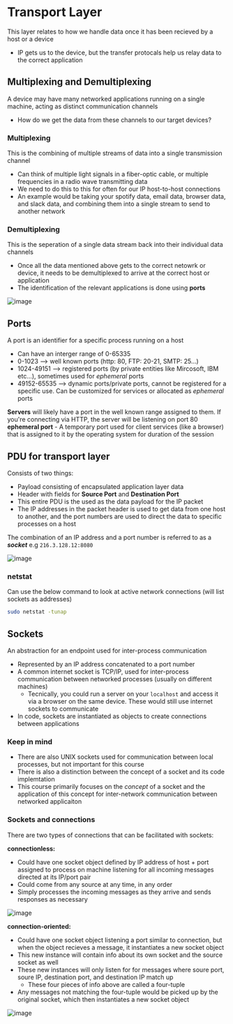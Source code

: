 # Transport Layer #
This layer relates to how we handle data once it has been recieved by a host or a device
- IP gets us to the device, but the transfer protocals help us relay data to the correct application

## Multiplexing and Demultiplexing ##
A device may have many networked applications running on a single machine, acting as distinct communication channels
- How do we get the data from these channels to our target devices?

### Multiplexing ###
This is the combining of multiple streams of data into a single transmission channel
- Can think of multiple light signals in a fiber-optic cable, or multiple frequencies in a radio wave transmitting data
- We need to do this to this for often for our IP host-to-host connections
- An example would be taking your spotify data, email data, browser data, and slack data, and combining them into a single stream to send to another network

### Demultiplexing ###
This is the seperation of a single data stream back into their individual data channels
- Once all the data mentioned above gets to the correct netowrk or device, it needs to be demultiplexed to arrive at the correct host or application
- The identification of the relevant applications is done using **ports**

![image](https://user-images.githubusercontent.com/93304067/219530722-2158b382-fef2-4cbd-ae6f-f516ffb59318.png)

## Ports ##
A port is an identifier for a specific process running on a host
- Can have an interger range of 0-65335
- 0-1023 --> well known ports (http: 80, FTP: 20-21, SMTP: 25...)
- 1024-49151 --> registered ports (by private entities like Mircosoft, IBM etc...), sometimes used for _ephemeral_ ports
- 49152-65535 --> dynamic ports/private ports, cannot be registered for a specific use. Can be customized for services or allocated as _ephemeral_ ports

**Servers** will likely have a port in the well known range assigned to them. If you're connecting via HTTP, the server will be listening on port 80
**ephemeral port** - A temporary port used for client services (like a browser) that is assigned to it by the operating system for duration of the session

## PDU for transport layer ##
Consists of two things:
- Payload consisting of encapsulated application layer data
- Header with fields for **Source Port** and **Destination Port**
- This entire PDU is the used as the data payload for the IP packet
- The IP addresses in the packet header is used to get data from one host to another, and the port numbers are used to direct the data to specific processes on a host

The combination of an IP address and a port number is referred to as a _**socket**_ e.g `216.3.128.12:8080`

![image](https://user-images.githubusercontent.com/93304067/219535108-b63a2ea9-4dfc-4b0a-ab59-26d17cb0903a.png)

### netstat ###
Can use the below command to look at active network connections (will list sockets as addresses)
```bash
sudo netstat -tunap
```
## Sockets ##
An abstraction for an endpoint used for inter-process communication
- Represented by an IP address concatenated to a port number
- A common internet socket is TCP/IP, used for inter-process communication between networked processes (usually on different machines)
  - Tecnically, you could run a server on your `localhost` and access it via a browser on the same device. These would still use internet sockets to communicate
- In code, sockets are instantiated as objects to create connections between applications
### Keep in mind ###
- There are also UNIX sockets used for communication between local processes, but not important for this course
- There is also a distinction between the concept of a socket and its code implemtation
- This course primarily focuses on the _concept_ of a socket and the application of this concept for inter-network communication between networked applicaiton

### Sockets and connections ###
There are two types of connections that can be facilitated with sockets:

**connectionless:**
- Could have one socket object defined by IP address of host + port assigned to process on machine listening for all incoming messages directed at its IP/port pair
- Could come from any source at any time, in any order
- Simply processes the incoming messages as they arrive and sends responses as necessary

![image](https://user-images.githubusercontent.com/93304067/219549848-bbf50f65-dee3-4392-9ce7-49466d485ba1.png)

**connection-oriented:**
- Could have one socket object listening a port similar to connection, but when the object recieves a message, it instantiates a new socket object
- This new instance will contain info about its own socket and the source socket as well
- These new instances will only listen for for messages where soure port, soure IP, destination port, and destination IP match up
  - These four pieces of info above are called a four-tuple
- Any messages not matching the four-tuple would be picked up by the original socket, which then instantiates a new socket object

![image](https://user-images.githubusercontent.com/93304067/219549867-25f3f7d6-6cf9-45a9-86dd-ae20a248ad57.png)
